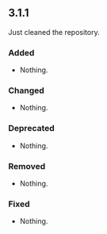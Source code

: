 ## 3.1.1

Just cleaned the repository. 

### Added

- Nothing.

### Changed

- Nothing.

### Deprecated

- Nothing.

### Removed

- Nothing.

### Fixed

- Nothing.

